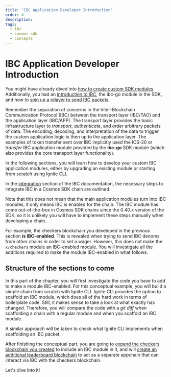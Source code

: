 ```yaml
---
title: "IBC Application Developer Introduction"
order: 4
description:
tags:
  - ibc
  - cosmos-sdk
  - concepts
---
```


# IBC Application Developer Introduction

You might have already dived into [how to create custom SDK modules](/tutorials/8-understand-sdk-modules/index.md). Additionally, you had an [introduction to IBC](/academy/3-ibc/1-what-is-ibc.md), the ibc-go module in the SDK, and how to [spin up a relayer to send IBC packets](/academy/2-cosmos-concepts/13-relayer-intro.md).

Remember the separation of concerns in the Inter-Blockchain Communication Protocol (IBC) between the transport layer (IBC/TAO) and the application layer (IBC/APP). The transport layer provides the basic infrastructure layer to _transport_, _authenticate_, and _order_ arbitrary packets of data. The encoding, decoding, and interpretation of the data to trigger the custom application logic is then up to the application layer. The examples of token transfer sent over IBC implicitly used the ICS-20 or _transfer_ IBC application module provided by the **ibc-go** SDK module (which also provides the core transport layer functionality).

In the following sections, you will learn how to develop your custom IBC application modules, either by upgrading an existing module or starting from scratch using Ignite CLI.

<HighlightBox type="docs">

In the [integration](https://ibc.cosmos.network/v3.0.0/ibc/integration.html) section of the IBC documentation, the necessary steps to integrate IBC in a Cosmos SDK chain are outlined.

Note that this does not mean that the main application modules turn into IBC modules, it only means IBC is enabled for the chain. The IBC module has come out-of-the-box in Cosmos SDK chains since the 0.40.x version of the SDK, so it is unlikely you will have to implement these steps manually when developing a chain.

For example, the checkers blockchain you developed in the previous section **is IBC-enabled**. This is revealed when trying to send IBC denoms from other chains in order to set a wager. However, this does not make the `x/checkers` module an IBC-enabled module. You will investigate all the additions required to make the module IBC-enabled in what follows.

</HighlightBox>

## Structure of the sections to come

In this part of the chapter, you will first investigate the code you have to add to make a module IBC-enabled. For this conceptual example, you will build a simple chain from scratch with Ignite CLI. Ignite CLI provides the option to scaffold an IBC module, which does all of the hard work in terms of boilerplate code. Still, it makes sense to take a look at what exactly has changed. Therefore, you will compare the code with a _git diff_ when scaffolding a chain with a regular module and when you scaffold an IBC module.

A similar approach will be taken to check what Ignite CLI implements when scaffolding an IBC packet.

After finishing the conceptual part, you are going to [expand the checkers blockchain you created](./6-ibc-app-checkers.md) to include an IBC module in it, and will [create an additional leaderboard blockchain](./7-ibc-app-leaderboard.md) to act as a separate appchain that can interact via IBC with the checkers blockchain.

Let's dive into it!
